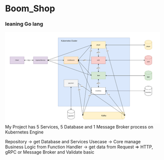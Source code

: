 # Boom_Shop
### leaning Go lang
![alt text](image.png)
My Project has 5 Services, 5 Database and 1 Message Broker process on Kubernetes Engine

Repository → get Database and Services
Usecase → Core manage Business Logic from Function
Handler → get data from  Request => HTTP, gRPC or Message
Broker and Validate basic
